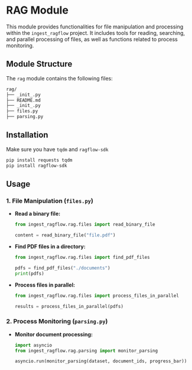 # RAG Module

This module provides functionalities for file manipulation and processing
within the `ingest_ragflow` project. It includes tools for reading, searching,
and parallel processing of files, as well as functions related to process
monitoring.

## Module Structure

The `rag` module contains the following files:

```md
rag/
├── _init_.py
├── README.md
├── _init_.py
├── files.py
├── parsing.py
```

## Installation

Make sure you have `tqdm` and `ragflow-sdk`

```bash
pip install requests tqdm
pip install ragflow-sdk
```

## Usage

### 1. File Manipulation (`files.py`)

- **Read a binary file:**

  ```python
  from ingest_ragflow.rag.files import read_binary_file

  content = read_binary_file("file.pdf")
  ```

- **Find PDF files in a directory:**

  ```python
  from ingest_ragflow.rag.files import find_pdf_files

  pdfs = find_pdf_files("./documents")
  print(pdfs)
  ```

- **Process files in parallel:**

  ```python
  from ingest_ragflow.rag.files import process_files_in_parallel

  results = process_files_in_parallel(pdfs)
  ```

### 2. Process Monitoring (`parsing.py`)

- **Monitor document processing:**

  ```python
  import asyncio
  from ingest_ragflow.rag.parsing import monitor_parsing

  asyncio.run(monitor_parsing(dataset, document_ids, progress_bar))
  ```
